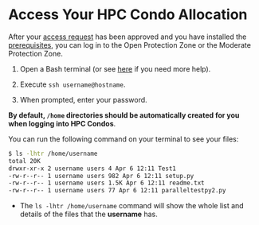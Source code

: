 # Access Your HPC Condo Allocation

After your [access request](request-access.md) has been approved and you have installed the [prerequisites](prerequisites.md), you can log in to the Open Protection Zone or the Moderate Protection Zone.

1. Open a Bash terminal (or see [here](prerequisites.md) if you need more help).

2. Execute `ssh username@hostname`.

3. When prompted, enter your password.

**By default, `/home` directories should be automatically created for you when logging into HPC Condos**.

You can run the following command on your terminal to see your files:

```bash
$ ls -lhtr /home/username
total 20K
drwxr-xr-x 2 username users 4 Apr 6 12:11 Test1
-rw-r--r-- 1 username users 982 Apr 6 12:11 setup.py
-rw-r--r-- 1 username users 1.5K Apr 6 12:11 readme.txt
-rw-r--r-- 1 username users 77 Apr 6 12:11 paralleltestpy2.py
```

- The `ls -lhtr /home/username` command will show the whole list and details of the files that the **username** has.
